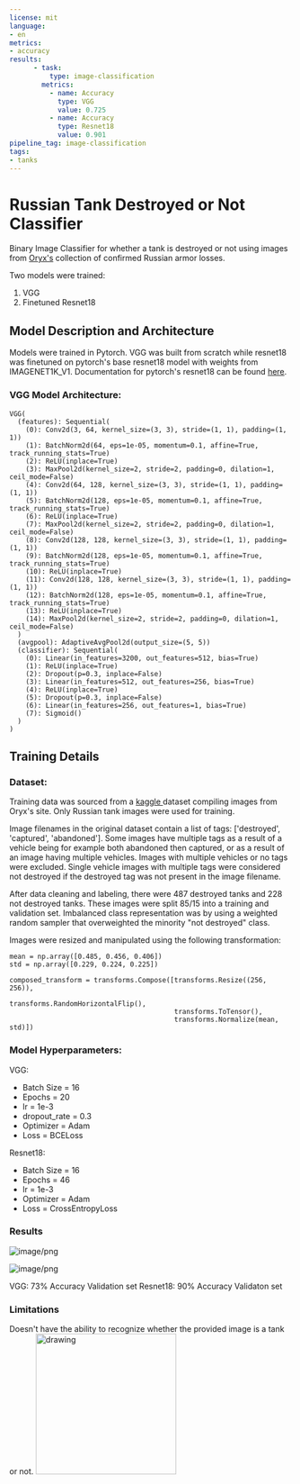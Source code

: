 ```yaml
---
license: mit
language:
- en
metrics:
- accuracy
results:
      - task:
          type: image-classification
        metrics:
          - name: Accuracy
            type: VGG
            value: 0.725
          - name: Accuracy
            type: Resnet18
            value: 0.901
pipeline_tag: image-classification
tags:
- tanks
---
```


# Russian Tank Destroyed or Not Classifier
Binary Image Classifier for whether a tank is destroyed or not using images from <a href = https://www.oryxspioenkop.com/2022/02/attack-on-europe-documenting-equipment.html>Oryx's</a> collection of confirmed Russian armor losses.

Two models were trained:
1. VGG
2. Finetuned Resnet18

## Model Description and Architecture
Models were trained in Pytorch. VGG was built from scratch while resnet18 was finetuned on pytorch's base resnet18 model with weights from IMAGENET1K_V1. Documentation for pytorch's resnet18 can be found <a href = https://pytorch.org/vision/main/models/generated/torchvision.models.resnet18.html>here</a>.

### VGG Model Architecture:
```
VGG(
  (features): Sequential(
    (0): Conv2d(3, 64, kernel_size=(3, 3), stride=(1, 1), padding=(1, 1))
    (1): BatchNorm2d(64, eps=1e-05, momentum=0.1, affine=True, track_running_stats=True)
    (2): ReLU(inplace=True)
    (3): MaxPool2d(kernel_size=2, stride=2, padding=0, dilation=1, ceil_mode=False)
    (4): Conv2d(64, 128, kernel_size=(3, 3), stride=(1, 1), padding=(1, 1))
    (5): BatchNorm2d(128, eps=1e-05, momentum=0.1, affine=True, track_running_stats=True)
    (6): ReLU(inplace=True)
    (7): MaxPool2d(kernel_size=2, stride=2, padding=0, dilation=1, ceil_mode=False)
    (8): Conv2d(128, 128, kernel_size=(3, 3), stride=(1, 1), padding=(1, 1))
    (9): BatchNorm2d(128, eps=1e-05, momentum=0.1, affine=True, track_running_stats=True)
    (10): ReLU(inplace=True)
    (11): Conv2d(128, 128, kernel_size=(3, 3), stride=(1, 1), padding=(1, 1))
    (12): BatchNorm2d(128, eps=1e-05, momentum=0.1, affine=True, track_running_stats=True)
    (13): ReLU(inplace=True)
    (14): MaxPool2d(kernel_size=2, stride=2, padding=0, dilation=1, ceil_mode=False)
  )
  (avgpool): AdaptiveAvgPool2d(output_size=(5, 5))
  (classifier): Sequential(
    (0): Linear(in_features=3200, out_features=512, bias=True)
    (1): ReLU(inplace=True)
    (2): Dropout(p=0.3, inplace=False)
    (3): Linear(in_features=512, out_features=256, bias=True)
    (4): ReLU(inplace=True)
    (5): Dropout(p=0.3, inplace=False)
    (6): Linear(in_features=256, out_features=1, bias=True)
    (7): Sigmoid()
  )
)
```

## Training Details

### Dataset:
Training data was sourced from a <a href = https://www.kaggle.com/datasets/piterfm/2022-ukraine-russia-war-equipment-losses-oryx>kaggle </a>dataset compiling images from Oryx's site. Only Russian tank images were used for training.

Image filenames in the original dataset contain a list of tags: ['destroyed', 'captured', 'abandoned']. Some images have multiple tags as a result of a vehicle being for example both abandoned then captured, or as a result of an image having multiple vehicles. Images with multiple vehicles or no tags were excluded. Single vehicle images with multiple tags were considered not destroyed if the destroyed tag was not present in the image filename.

After data cleaning and labeling, there were 487 destroyed tanks and 228 not destroyed tanks. These images were split 85/15 into a training and validation set. Imbalanced class representation was by using a weighted random sampler that overweighted the minority "not destroyed" class.

Images were resized and manipulated using the following transformation:

```
mean = np.array([0.485, 0.456, 0.406])
std = np.array([0.229, 0.224, 0.225])

composed_transform = transforms.Compose([transforms.Resize((256, 256)),
                                         transforms.RandomHorizontalFlip(),
                                         transforms.ToTensor(),
                                         transforms.Normalize(mean, std)])
```

### Model Hyperparameters:
VGG:
* Batch Size = 16
* Epochs = 20
* lr = 1e-3
* dropout_rate = 0.3
* Optimizer = Adam
* Loss = BCELoss

Resnet18:
* Batch Size = 16
* Epochs = 46
* lr = 1e-3
* Optimizer = Adam
* Loss = CrossEntropyLoss

### Results

![image/png](https://cdn-uploads.huggingface.co/production/uploads/63df328115266dd945fc01f4/EsT_MvYdLNDOXVkzRqFxt.png)

![image/png](https://cdn-uploads.huggingface.co/production/uploads/63df328115266dd945fc01f4/srkSSvYqa8erEoVqrAjnc.png)

VGG: 73% Accuracy Validation set
Resnet18: 90% Accuracy Validaton set

### Limitations
Doesn't have the ability to recognize whether the provided image is a tank or not.
<img src="https://huggingface.co/Dingaling01/russian_tank_destroyed_or_not_cnn/resolve/main/brownie.png" alt="drawing" width="250"/>

